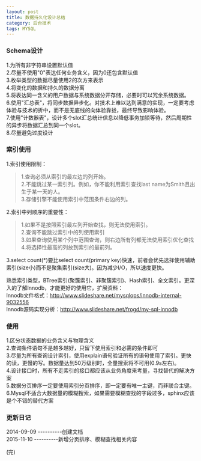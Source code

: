 ```yaml
---
layout: post
title: 数据持久化设计总结
category: 后台技术
tags: MYSQL
---
```


### Schema设计
1.为所有非字符串设置默认值    
2.尽量不使用"0"表达任何业务含义，因为0还包含默认值    
3.枚举类型的数据尽量使用2的次方来表示        
4.将变化的数据和持久的数据分离    
5.将表达同一含义的用户数据与系统数据分开存储，必要时可以冗余系统数据。    
6.使用"汇总表"，将同步数据异步化。对技术上难以达到满意的实现，一定要考虑体验与技术的折中，而不是无底线的向体验靠拢，最终导致影响体验。    
7.使用"计数器表"，设计多个slot汇总统计信息以降低事务加锁等待，然后周期性的异步将数据汇总到同一个slot。    
8.尽量避免过度设计    

### 索引使用
1.索引使用限制：    
> 1.查询必须从索引的最左边的列开始。    
> 2.不能跳过某一索引列。例如，你不能利用索引查找last name为Smith且出生于某一天的人。    
> 3.存储引擎不能使用索引中范围条件右边的列。   
 
2.索引中列顺序的重要性：    
> 1.如果不是按照索引最左列开始查找，则无法使用索引。    
> 2.查询不能跳过索引中的列使用索引    
> 3.如果查询使用某个列中范围查询，则右边所有列都无法使用索引优化查找    
> 4.将选择性最高的列放到索引的最前列。 
   
3.select count(*)要比select count(primary key)快速，前者会优先选择使用辅助索引(size小)而不是聚集索引(size大)。因为减少I/O，所以速度更快。    

熟悉索引类型，BTree索引(聚簇索引、非聚簇索引)、Hash索引、全文索引。更深入的了解Innodb，才能更好的使用它，扩展资料：  
Innodb文件格式：http://www.slideshare.net/mysqlops/innodb-internal-9032556    
Innodb源码实现分析：http://www.slideshare.net/frogd/my-sql-innodb

### 使用
1.区分状态数据的业务含义与物理含义    
2.查询条件语句不是越多越好，只留下使用索引和必需的条件即可    
3.尽量为所有查询设计索引，使用explain语句验证所有的语句使用了索引。更快的读，更慢的写。数据量达到50万级别时，全量搜索将不可用(0.9s左右)。    
4.设计接口时，所有不走索引的接口都应该从业务角度来考量，寻找替代的解决方案    
5.数据分页排序一定要使用索引分页排序，即一定要有唯一主键，而非联合主键。
6.Mysql不适合大数据量的模糊搜索，如果需要模糊查找的字段过多，sphinx应该是个不错的替代方案


### 更新日记
2014-09-09 ----------创建文档         
2015-11-10 ----------新增分页排序、模糊查找相关内容

(完)




